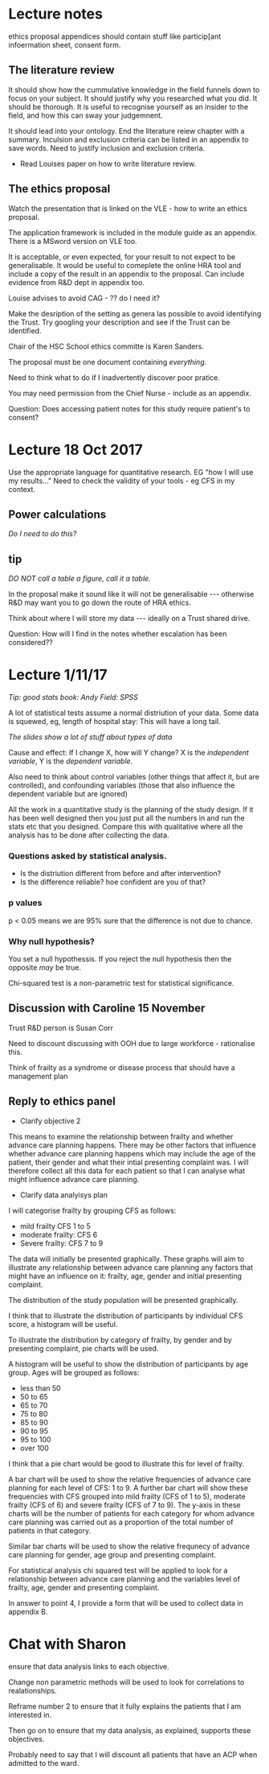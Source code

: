 # Lecture notes

ethics proposal appendices should contain stuff like particip[ant infoermation sheet, consent form.

## The literature review

It should show how the cummulative knowledge in the field funnels down to focus on your subject.
It should justify why you researched what you did. It should be thorough.
It is useful to recognise yourself as an insider to the field, and how this can sway your judgemnent.

It should lead into your ontology. End the literature reiew chapter with a summary.
Inculsion and exclusion criteria can be listed in an appendix to save words.
Need to justify inclusion and exclusion criteria.

+ Read Louises paper on how to write literature review.

## The ethics proposal

Watch the presentation that is linked on the VLE - how to write an ethics proposal.

The application framework is included in the module guide as an appendix. There is a MSword version on 
VLE too.

It is acceptable, or even expected, for your result to not expect to be generalisable. It would be
useful to comeplete the online HRA tool and include a copy of the result in an appendix to the proposal.
Can include evidence from R&D dept in appendix too.

Louise advises to avoid CAG - ?? do I need it?

Make the desription of the setting as genera las possible to avoid identifying the Trust. Try googling
your description and see if the Trust can be identified.

Chair of the HSC School ethics committe is Karen Sanders.

The proposal must be one document containing *everything*.

Need to think what to do if I inadvertently discover poor pratice.

You may need permission from the Chief Nurse - include as an appendix.

Question: Does accessing patient notes for this study require patient's to consent?

# Lecture 18 Oct 2017

Use the appropriate language for quantitative research.
EG "how I will use my results..."
Need to check the validity of your tools - eg CFS in my context.

## Power calculations
*Do I need to do this?*

## tip
*DO NOT call a table a figure, call it a table.*

In the proposal make it sound like it will not be generalisable --- otherwise R&D may want you to go down the route of HRA ethics.

Think about where I will store my data --- ideally on a Trust shared drive.

Question: How will I find in the notes whether escalation has been considered??

# Lecture 1/11/17

*Tip: good stats book: Andy Field: SPSS*

A lot of statistical tests assume a normal distriution of your data.
Some data is squewed, eg, length of hospital stay: This will have a long tail.

*The slides show a lot of stuff about types of data*

Cause and effect: If I change X, how will Y change?
X is the *independent variable*, Y is the *dependent variable*.

Also need to think about control variables (other things that affect it, but are 
controlled), and confounding variables (those that also influence the dependent
variable but are ignored)

All the work in a quantitative study is the planning of the study design.
If it has been well designed then you just put all the numbers in and run the stats
etc that you designed. Compare this with qualitative where all the analysis has to be 
done after collecting the data.

### Questions asked by statistical analysis.
+ Is the distriution different from before and after intervention?
+ Is the difference reliable? hoe confident are you of that?

### p values
p < 0.05 means we are 95% sure that the difference is not due to chance.

### Why null hypothesis?
You set a null hypothessis. If you reject the null hypothesis then the opposite
*may* be true.

Chi-squared test is a non-parametric test for statistical significance.

## Discussion with Caroline 15 November
Trust R&D person is Susan Corr

Need to discount discussing with OOH due to large workforce - rationalise this.

Think of frailty as a syndrome or disease process that should have a management plan

## Reply to ethics panel

+ Clarify objective 2

This means to examine the relationship between frailty and whether advance care
planning happens. There may be other factors that influence whether advance care
planning happens which may include the age of the patient, their gender and what 
their intial presenting complaint was. I will therefore collect all this data for
each patient so that I can analyse what might influence advance care planning.

+ Clarify data analyisys plan

I will categorise frailty by grouping CFS as follows:
+ mild frailty CFS 1 to 5
+ moderate frailty: CFS 6
+ Severe frailty: CFS 7 to 9

The data will initially be presented graphically. These graphs will aim to illustrate
any relationship between advance care planning any factors that might have an 
influence on it: 
frailty, age, gender and initial presenting complaint.

The distribution of the study population will be presented graphically. 

I think that to illustrate the distribution of participants by individual CFS score, a histogram
will be useful. 

To illustrate the distribution by category of frailty, by gender and by presenting 
complaint, pie charts will be used.

A histogram will be useful to show the distribution of participants
by age group. Ages will be grouped as follows:
+ less than 50
+ 50 to 65
+ 65 to 70
+ 75 to 80
+ 85 to 90
+ 90 to 95
+ 95 to 100
+ over 100

I think 
that a pie chart would be good to illustrate this for level of frailty.

A bar chart will be used to show the relative frequencies of advance care planning
for each level of CFS: 1 to 9. A further bar chart will show these frequencies with
CFS grouped into mild frailty (CFS of 1 to 5), moderate frailty (CFS of 6) and severe
frailty (CFS of 7 to 9). The y-axis in these charts will be the number of patients
for each category for whom advance care planning was carried out as a proportion of
the total number of patients in that category.  

Similar bar charts will be used to show the relative frequnecy of advance care
planning for gender, age group and presenting complaint.

For statistical analysis chi squared test will be applied to look for a relationship
between advance care planning and the variables level of frailty, age, gender and 
presenting complaint.

In answer to point 4, I provide a form that will be used to collect data in 
appendix B.

Chat with Sharon
================
ensure that data analysis links to each objective.

Change non parametric methods will be used to look for correlations to realationships.

Reframe number 2 to ensure that it fully explains the patients that I am interested in.

Then go on to ensure that my data analysis, as explained, supports these objectives.

Probably need to say that I will discount all patients that have an ACP when 
admitted to the ward.
